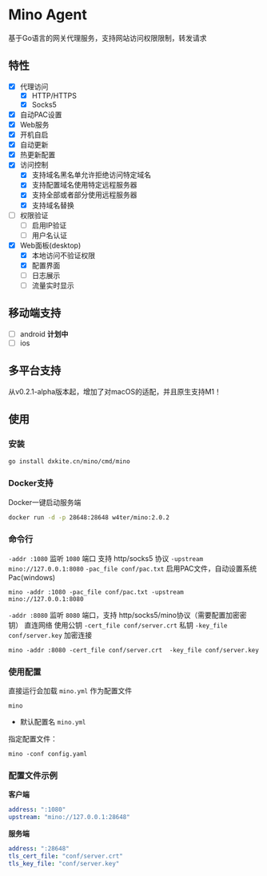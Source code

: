 # Mino Agent

基于Go语言的网关代理服务，支持网站访问权限限制，转发请求

## 特性

- [x] 代理访问
    - [x] HTTP/HTTPS
    - [x] Socks5
- [x] 自动PAC设置
- [x] Web服务
- [x] 开机自启
- [x] 自动更新
- [x] 热更新配置
- [x] 访问控制
    - [x] 支持域名黑名单允许拒绝访问特定域名
    - [x] 支持配置域名使用特定远程服务器
    - [x] 支持全部或者部分使用远程服务器
    - [x] 支持域名替换
- [ ] 权限验证
    - [ ] 启用IP验证
    - [ ] 用户名认证
- [x] Web面板(desktop)
    - [x] 本地访问不验证权限 
    - [x] 配置界面
    - [ ] 日志展示
    - [ ] 流量实时显示

## 移动端支持

- [ ] android **计划中**
- [ ] ios

## 多平台支持

从v0.2.1-alpha版本起，增加了对macOS的适配，并且原生支持M1！

## 使用

### 安装

```bash
go install dxkite.cn/mino/cmd/mino
```
### Docker支持
Docker一键启动服务端
```bash
docker run -d -p 28648:28648 w4ter/mino:2.0.2
```
### 命令行

`-addr :1080` 监听 `1080` 端口 支持 http/socks5 协议
`-upstream mino://127.0.0.1:8080`
`-pac_file conf/pac.txt` 启用PAC文件，自动设置系统Pac(windows)
```
mino -addr :1080 -pac_file conf/pac.txt -upstream mino://127.0.0.1:8080
```

`-addr :8080` 监听 `8080` 端口，支持 http/socks5/mino协议（需要配置加密密钥）
直连网络
使用公钥 `-cert_file conf/server.crt` 私钥 `-key_file conf/server.key` 加密连接
```
mino -addr :8080 -cert_file conf/server.crt  -key_file conf/server.key
```

### 使用配置

直接运行会加载  `mino.yml` 作为配置文件

```
mino
```

- 默认配置名 `mino.yml`

指定配置文件：
```
mino -conf config.yaml
```

### 配置文件示例

**客户端**

```yaml
address: ":1080"
upstream: "mino://127.0.0.1:28648"
```

**服务端**
```yaml
address: ":28648"
tls_cert_file: "conf/server.crt"
tls_key_file: "conf/server.key"
```
